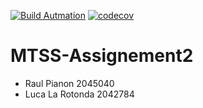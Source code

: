 [![Build Autmation](https://github.com/Raulp01/MTSS-Assignement2/actions/workflows/build.yml/badge.svg)](https://github.com/Raulp01/MTSS-Assignement2/actions/workflows/build.yml)
[![codecov](https://codecov.io/gh/Raulp01/MTSS-Assignement2/branch/develop/graph/badge.svg?token=75UFCRR4Z2)](https://codecov.io/gh/Raulp01/MTSS-Assignement2)

# MTSS-Assignement2
- Raul Pianon 2045040
- Luca La Rotonda 2042784